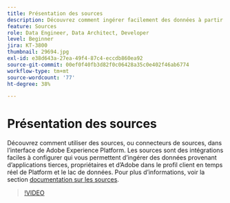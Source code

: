 ```yaml
---
title: Présentation des sources
description: Découvrez comment ingérer facilement des données à partir d’applications tierces, propriétaires et d’Adobe dans le profil client en temps réel de Platform et dans le lac de données.
feature: Sources
role: Data Engineer, Data Architect, Developer
level: Beginner
jira: KT-3800
thumbnail: 29694.jpg
exl-id: e38d643a-27ea-49f4-87c4-eccdb860ea92
source-git-commit: 00ef0f40fb3d82f0c06428a35c0e402f46ab6774
workflow-type: tm+mt
source-wordcount: '77'
ht-degree: 38%

---
```


# Présentation des sources

Découvrez comment utiliser des sources, ou connecteurs de sources, dans l’interface de Adobe Experience Platform. Les sources sont des intégrations faciles à configurer qui vous permettent d’ingérer des données provenant d’applications tierces, propriétaires et d’Adobe dans le profil client en temps réel de Platform et le lac de données. Pour plus d’informations, voir la section [documentation sur les sources](https://experienceleague.adobe.com/docs/experience-platform/sources/home.html?lang=fr).

>[!VIDEO](https://video.tv.adobe.com/v/29694?learn=on)
